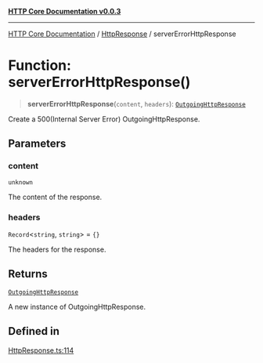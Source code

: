 [**HTTP Core Documentation v0.0.3**](../../README.md)

***

[HTTP Core Documentation](../../modules.md) / [HttpResponse](../README.md) / serverErrorHttpResponse

# Function: serverErrorHttpResponse()

> **serverErrorHttpResponse**(`content`, `headers`): [`OutgoingHttpResponse`](../../OutgoingHttpResponse/classes/OutgoingHttpResponse.md)

Create a 500(Internal Server Error) OutgoingHttpResponse.

## Parameters

### content

`unknown`

The content of the response.

### headers

`Record`\<`string`, `string`\> = `{}`

The headers for the response.

## Returns

[`OutgoingHttpResponse`](../../OutgoingHttpResponse/classes/OutgoingHttpResponse.md)

A new instance of OutgoingHttpResponse.

## Defined in

[HttpResponse.ts:114](https://github.com/stonemjs/http-core/blob/33a82b77e98ade423889148c13f25ccd40b75c8a/src/HttpResponse.ts#L114)
